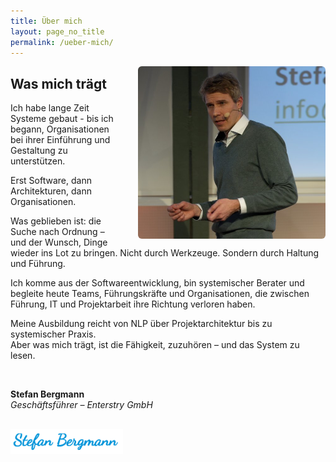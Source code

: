 ```yaml
---
title: Über mich
layout: page_no_title
permalink: /ueber-mich/
---
```


<img src="/assets/images/stefan.jpg" alt="Stefan Bergmann" style="max-width: 300px; float: right; margin-left: 2rem; border-radius: 6px;">

## Was mich trägt

Ich habe lange Zeit Systeme gebaut - bis ich begann, Organisationen bei ihrer Einführung und Gestaltung zu unterstützen.

Erst Software, dann Architekturen, dann Organisationen.

Was geblieben ist: die Suche nach Ordnung – und der Wunsch, Dinge wieder ins Lot zu bringen. Nicht durch Werkzeuge. Sondern durch Haltung und Führung.

Ich komme aus der Softwareentwicklung, bin systemischer Berater und begleite heute Teams, Führungskräfte und Organisationen, die zwischen Führung, IT und Projektarbeit ihre Richtung verloren haben.

Meine Ausbildung reicht von NLP über Projektarchitektur bis zu systemischer Praxis.  
Aber was mich trägt, ist die Fähigkeit, zuzuhören – und das System zu lesen.

<br style="clear: both;">

**Stefan Bergmann**  
<em>Geschäftsführer – Enterstry GmbH</em>

<img src="/assets/images/signatur.png" alt="Unterschrift" style="max-width: 180px; margin-top: 1rem;">
